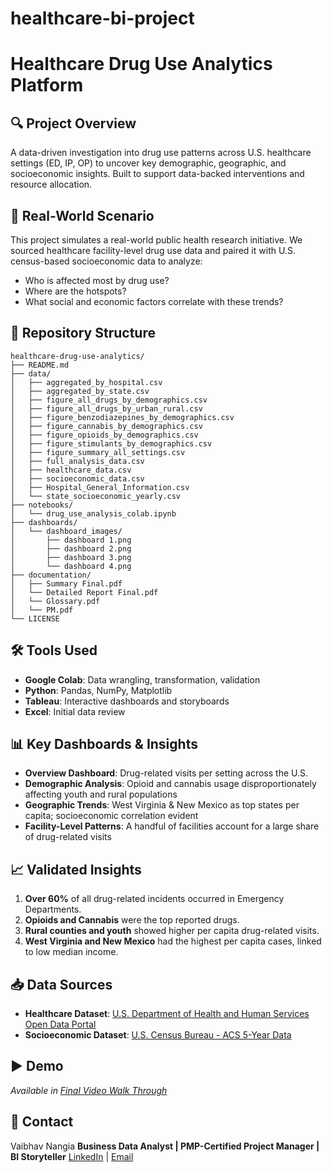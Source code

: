 # healthcare-bi-project
# Healthcare Drug Use Analytics Platform

## 🔍 Project Overview

A data-driven investigation into drug use patterns across U.S. healthcare settings (ED, IP, OP) to uncover key demographic, geographic, and socioeconomic insights. Built to support data-backed interventions and resource allocation.

## 🧠 Real-World Scenario

This project simulates a real-world public health research initiative. We sourced healthcare facility-level drug use data and paired it with U.S. census-based socioeconomic data to analyze:

* Who is affected most by drug use?
* Where are the hotspots?
* What social and economic factors correlate with these trends?

## 📂 Repository Structure

```
healthcare-drug-use-analytics/
├── README.md
├── data/
│   ├── aggregated_by_hospital.csv
│   ├── aggregated_by_state.csv
│   ├── figure_all_drugs_by_demographics.csv
│   ├── figure_all_drugs_by_urban_rural.csv
│   ├── figure_benzodiazepines_by_demographics.csv
│   ├── figure_cannabis_by_demographics.csv
│   ├── figure_opioids_by_demographics.csv
│   ├── figure_stimulants_by_demographics.csv
│   ├── figure_summary_all_settings.csv
│   ├── full_analysis_data.csv
│   ├── healthcare_data.csv
│   ├── socioeconomic_data.csv
│   ├── Hospital_General_Information.csv
│   └── state_socioeconomic_yearly.csv
├── notebooks/
│   └── drug_use_analysis_colab.ipynb
├── dashboards/
│   └── dashboard_images/
│       ├── dashboard 1.png
│       ├── dashboard 2.png
│       ├── dashboard 3.png
│       └── dashboard 4.png
├── documentation/
│   ├── Summary Final.pdf
│   └── Detailed Report Final.pdf
│   └── Glossary.pdf
│   └── PM.pdf
└── LICENSE
```

## 🛠️ Tools Used

* **Google Colab**: Data wrangling, transformation, validation
* **Python**: Pandas, NumPy, Matplotlib
* **Tableau**: Interactive dashboards and storyboards
* **Excel**: Initial data review

## 📊 Key Dashboards & Insights

* **Overview Dashboard**: Drug-related visits per setting across the U.S.
* **Demographic Analysis**: Opioid and cannabis usage disproportionately affecting youth and rural populations
* **Geographic Trends**: West Virginia & New Mexico as top states per capita; socioeconomic correlation evident
* **Facility-Level Patterns**: A handful of facilities account for a large share of drug-related visits

## 📈 Validated Insights

1. **Over 60%** of all drug-related incidents occurred in Emergency Departments.
2. **Opioids and Cannabis** were the top reported drugs.
3. **Rural counties and youth** showed higher per capita drug-related visits.
4. **West Virginia and New Mexico** had the highest per capita cases, linked to low median income.

## 📥 Data Sources

* **Healthcare Dataset**: [U.S. Department of Health and Human Services Open Data Portal](https://healthdata.gov)
* **Socioeconomic Dataset**: [U.S. Census Bureau - ACS 5-Year Data](https://data.census.gov)

## ▶️ Demo

*Available in [Final Video Walk Through](https://drive.google.com/file/d/14JWPkNZdPiaVKG-on70i7fiIJevOviJa/view?usp=drive_link)*

## 📩 Contact

Vaibhav Nangia
**Business Data Analyst | PMP-Certified Project Manager | BI Storyteller**
[LinkedIn](https://www.linkedin.com/in/vaibhavnangia08050805/) | [Email](mailto:your.nangiavaibhav9@gmail.com)
